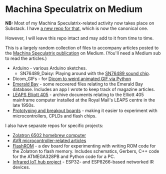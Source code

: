 # Machina Speculatrix on Medium

**NB:** Most of my Machina Speculatrix-related activity now takes place on Substack. I have [a new repo for that](https://github.com/mspeculatrix/Articles), which is now the canonical one.

However, I will leave this repo intact and may add to it from time to time.

This is a largely random collection of files to accompany articles posted to the [Machina Speculatrix publication](https://medium.com/machina-speculatrix) on Medium. (You'll need a Medium sub to read the articles.)

- Arduino - various Arduino sketches.
  - SN76489_Daisy: Playing around with the [SN76489 sound chip](https://medium.com/machina-speculatrix/fun-with-chips-sn76489-sound-generator-ic-879f836f2eda).
- Dicom_GIFs - for [Dicom to weird animated GIF via Python](https://medium.com/machina-speculatrix/dicom-to-weird-animated-gif-via-python-4da926d48714)
- [Emerald Bay](https://medium.com/machina-speculatrix/lost-software-emerald-bay-database-30d30ac475e7) - some recovered files relating to the Emerald Bay database. Includes an app I wrote to keep track of magazine articles.
- [LEAPS Elliott 405](https://medium.com/machina-speculatrix/leaps-elliott-405-1950s-big-iron-d38d695f9e8b) - archive documents relating to the Elliott 405 mainframe computer installed at the Royal Mail's LEAPS centre in the late 1950s.
- [Prototyping and breakout boards](https://medium.com/machina-speculatrix/making-tools-breakout-and-prototyping-boards-for-chips-a2ea4accc2d4) - making it easier to experiment with microcontrollers, CPLDs and flash chips.

I also have separate repos for specific projects:

- [Zolatron 6502 homebrew computer](https://github.com/mspeculatrix/Zolatron64)
- [AVR microcontroller-related articles](https://github.com/mspeculatrix/AVR_8bit_Basics)
- [FlashROM](https://github.com/mspeculatrix/FlashROM) - a dev board for experimenting with writing ROM code for the Zolatron to flash memory. Includes schematics, Gerbers, C++ code for the ATMEGA328PB and Python code for a PC.
- [Infrared IoT hub project](https://github.com/mspeculatrix/IR_IoT_hub) - ESP32- and ESP8266-based networked IR devices.
